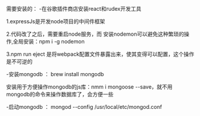 需要安装的：
-在谷歌插件商店安装react和rudex开发工具


1.expressJs是开发node项目的中间件框架

2.代码改了之后，需要重启node服务，而 安装nodemon可以避免这种繁琐的操作,全局安装：npm i -g nodemon

3.npm run eject 是将webpack配置文件暴露出来，使其变得可以配置，这个操作是不可逆的

-安装mongodb ： brew install mongodb

安装用于方便操作mongodb的js库：nmm i mongoose --save，就不用mongodb的命令来操作数据库了，会方便一些

-启动mongodb ： mongod --config /usr/local/etc/mongod.conf

